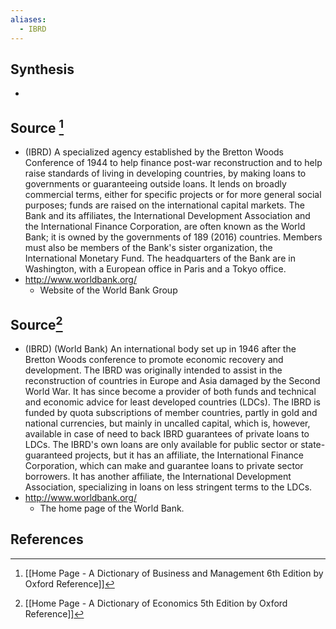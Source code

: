 ```yaml
---
aliases:
  - IBRD
---
```

## Synthesis
- 
## Source [^1]
- (IBRD) A specialized agency established by the Bretton Woods Conference of 1944 to help finance post-war reconstruction and to help raise standards of living in developing countries, by making loans to governments or guaranteeing outside loans. It lends on broadly commercial terms, either for specific projects or for more general social purposes; funds are raised on the international capital markets. The Bank and its affiliates, the International Development Association and the International Finance Corporation, are often known as the World Bank; it is owned by the governments of 189 (2016) countries. Members must also be members of the Bank's sister organization, the International Monetary Fund. The headquarters of the Bank are in Washington, with a European office in Paris and a Tokyo office.
- http://www.worldbank.org/
	- Website of the World Bank Group
## Source[^2]
- (IBRD) (World Bank) An international body set up in 1946 after the Bretton Woods conference to promote economic recovery and development. The IBRD was originally intended to assist in the reconstruction of countries in Europe and Asia damaged by the Second World War. It has since become a provider of both funds and technical and economic advice for least developed countries (LDCs). The IBRD is funded by quota subscriptions of member countries, partly in gold and national currencies, but mainly in uncalled capital, which is, however, available in case of need to back IBRD guarantees of private loans to LDCs. The IBRD's own loans are only available for public sector or state-guaranteed projects, but it has an affiliate, the International Finance Corporation, which can make and guarantee loans to private sector borrowers. It has another affiliate, the International Development Association, specializing in loans on less stringent terms to the LDCs.
- http://www.worldbank.org/
	- The home page of the World Bank.
## References

[^1]: [[Home Page - A Dictionary of Business and Management 6th Edition by Oxford Reference]]
[^2]: [[Home Page - A Dictionary of Economics 5th Edition by Oxford Reference]]